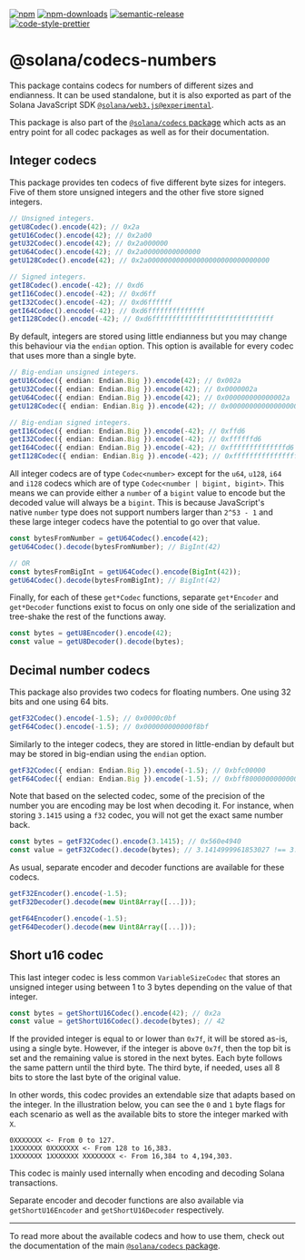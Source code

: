 [![npm][npm-image]][npm-url]
[![npm-downloads][npm-downloads-image]][npm-url]
[![semantic-release][semantic-release-image]][semantic-release-url]
<br />
[![code-style-prettier][code-style-prettier-image]][code-style-prettier-url]

[code-style-prettier-image]: https://img.shields.io/badge/code_style-prettier-ff69b4.svg?style=flat-square
[code-style-prettier-url]: https://github.com/prettier/prettier
[npm-downloads-image]: https://img.shields.io/npm/dm/@solana/codecs-numbers/experimental.svg?style=flat
[npm-image]: https://img.shields.io/npm/v/@solana/codecs-numbers/experimental.svg?style=flat
[npm-url]: https://www.npmjs.com/package/@solana/codecs-numbers/v/experimental
[semantic-release-image]: https://img.shields.io/badge/%20%20%F0%9F%93%A6%F0%9F%9A%80-semantic--release-e10079.svg
[semantic-release-url]: https://github.com/semantic-release/semantic-release

# @solana/codecs-numbers

This package contains codecs for numbers of different sizes and endianness. It can be used standalone, but it is also exported as part of the Solana JavaScript SDK [`@solana/web3.js@experimental`](https://github.com/solana-labs/solana-web3.js/tree/master/packages/library).

This package is also part of the [`@solana/codecs` package](https://github.com/solana-labs/solana-web3.js/tree/master/packages/codecs) which acts as an entry point for all codec packages as well as for their documentation.

## Integer codecs

This package provides ten codecs of five different byte sizes for integers. Five of them store unsigned integers and the other five store signed integers.

```ts
// Unsigned integers.
getU8Codec().encode(42); // 0x2a
getU16Codec().encode(42); // 0x2a00
getU32Codec().encode(42); // 0x2a000000
getU64Codec().encode(42); // 0x2a00000000000000
getU128Codec().encode(42); // 0x2a000000000000000000000000000000

// Signed integers.
getI8Codec().encode(-42); // 0xd6
getI16Codec().encode(-42); // 0xd6ff
getI32Codec().encode(-42); // 0xd6ffffff
getI64Codec().encode(-42); // 0xd6ffffffffffffff
getI128Codec().encode(-42); // 0xd6ffffffffffffffffffffffffffffff
```

By default, integers are stored using little endianness but you may change this behaviour via the `endian` option. This option is available for every codec that uses more than a single byte.

```ts
// Big-endian unsigned integers.
getU16Codec({ endian: Endian.Big }).encode(42); // 0x002a
getU32Codec({ endian: Endian.Big }).encode(42); // 0x0000002a
getU64Codec({ endian: Endian.Big }).encode(42); // 0x000000000000002a
getU128Codec({ endian: Endian.Big }).encode(42); // 0x0000000000000000000000000000002a

// Big-endian signed integers.
getI16Codec({ endian: Endian.Big }).encode(-42); // 0xffd6
getI32Codec({ endian: Endian.Big }).encode(-42); // 0xffffffd6
getI64Codec({ endian: Endian.Big }).encode(-42); // 0xffffffffffffffd6
getI128Codec({ endian: Endian.Big }).encode(-42); // 0xffffffffffffffffffffffffffffffd6
```

All integer codecs are of type `Codec<number>` except for the `u64`, `u128`, `i64` and `i128` codecs which are of type `Codec<number | bigint, bigint>`. This means we can provide either a `number` of a `bigint` value to encode but the decoded value will always be a `bigint`. This is because JavaScript's native `number` type does not support numbers larger than `2^53 - 1` and these large integer codecs have the potential to go over that value.

```ts
const bytesFromNumber = getU64Codec().encode(42);
getU64Codec().decode(bytesFromNumber); // BigInt(42)

// OR
const bytesFromBigInt = getU64Codec().encode(BigInt(42));
getU64Codec().decode(bytesFromBigInt); // BigInt(42)
```

Finally, for each of these `get*Codec` functions, separate `get*Encoder` and `get*Decoder` functions exist to focus on only one side of the serialization and tree-shake the rest of the functions away.

```ts
const bytes = getU8Encoder().encode(42);
const value = getU8Decoder().decode(bytes);
```

## Decimal number codecs

This package also provides two codecs for floating numbers. One using 32 bits and one using 64 bits.

```ts
getF32Codec().encode(-1.5); // 0x0000c0bf
getF64Codec().encode(-1.5); // 0x000000000000f8bf
```

Similarly to the integer codecs, they are stored in little-endian by default but may be stored in big-endian using the `endian` option.

```ts
getF32Codec({ endian: Endian.Big }).encode(-1.5); // 0xbfc00000
getF64Codec({ endian: Endian.Big }).encode(-1.5); // 0xbff8000000000000
```

Note that based on the selected codec, some of the precision of the number you are encoding may be lost when decoding it. For instance, when storing `3.1415` using a `f32` codec, you will not get the exact same number back.

```ts
const bytes = getF32Codec().encode(3.1415); // 0x560e4940
const value = getF32Codec().decode(bytes); // 3.1414999961853027 !== 3.1415
```

As usual, separate encoder and decoder functions are available for these codecs.

```ts
getF32Encoder().encode(-1.5);
getF32Decoder().decode(new Uint8Array([...]));

getF64Encoder().encode(-1.5);
getF64Decoder().decode(new Uint8Array([...]));
```

## Short u16 codec

This last integer codec is less common `VariableSizeCodec` that stores an unsigned integer using between 1 to 3 bytes depending on the value of that integer.

```ts
const bytes = getShortU16Codec().encode(42); // 0x2a
const value = getShortU16Codec().decode(bytes); // 42
```

If the provided integer is equal to or lower than `0x7f`, it will be stored as-is, using a single byte. However, if the integer is above `0x7f`, then the top bit is set and the remaining value is stored in the next bytes. Each byte follows the same pattern until the third byte. The third byte, if needed, uses all 8 bits to store the last byte of the original value.

In other words, this codec provides an extendable size that adapts based on the integer. In the illustration below, you can see the `0` and `1` byte flags for each scenario as well as the available bits to store the integer marked with `X`.

```
0XXXXXXX <- From 0 to 127.
1XXXXXXX 0XXXXXXX <- From 128 to 16,383.
1XXXXXXX 1XXXXXXX XXXXXXXX <- From 16,384 to 4,194,303.
```

This codec is mainly used internally when encoding and decoding Solana transactions.

Separate encoder and decoder functions are also available via `getShortU16Encoder` and `getShortU16Decoder` respectively.

---

To read more about the available codecs and how to use them, check out the documentation of the main [`@solana/codecs` package](https://github.com/solana-labs/solana-web3.js/tree/master/packages/codecs).
